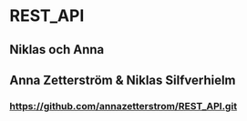 # REST_API
## Niklas och Anna
## Anna Zetterström & Niklas Silfverhielm
### https://github.com/annazetterstrom/REST_API.git